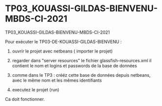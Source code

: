 # TP03_KOUASSI-GILDAS-BIENVENU-MBDS-CI-2021
TP03_KOUASSI-GILDAS-BIENVENU-MBDS-CI-2021


Pour exécuter le TP03-DE-KOUASSI-GILDAS-BIENVENU :

1) ouvrir le projet avec netbeans ( importer le projet)
2) regarder dans "server resources" le fichier glassfish-resources.xml
il contient le nom et logins et passwords de la base de données
        <property name="databaseName" value="utilisateurs"/>
        <property name="User" value="admine"/>
        <property name="Password" value="admine"/>

3) comme dans le TP3 : crééz cette base de données depuis netbeans, avec le même nom et les
mêmes identifiants
4) executez le projet (run)



Ca doit fonctionner.

